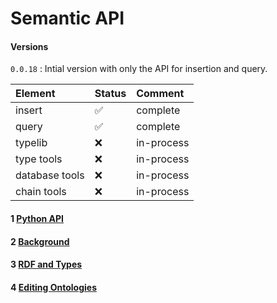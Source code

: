 
# Semantic API

#### Versions

```0.0.18``` : Intial version with only the API for insertion and query.

| Element | Status | Comment |
|:--- |:--- |:--- |
| insert  | ✅ | complete |
| query  | ✅ | complete |
| typelib |   ❌  | in-process |
| type tools | ❌ | in-process |
| database tools | ❌ | in-process |
| chain tools  | ❌ | in-process | 


#### 1 [Python API](src/doc/python-api.md)

#### 2 [Background](src/doc/background.md)

#### 3 [RDF and Types](src/doc/rdf-and-types.md)

#### 4 [Editing Ontologies](src/doc/editing-ontologies.md)




